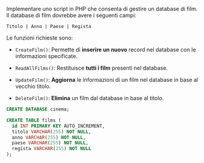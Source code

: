 Implementare uno script in PHP che consenta di gestire un database di film. 
Il database di film dovrebbe avere i seguenti campi:

`Titolo | Anno | Paese | Regista`

Le funzioni richieste sono:

- `CreateFilm()`: Permette di **inserire un nuovo** record nel database con le informazioni specificate.

- `ReadAllFilms()`: Restituisce **tutti i film** presenti nel database.

- `UpdateFilm()`: **Aggiorna** le informazioni di un film nel database in base al vecchio titolo.

- `DeleteFilm()`: **Elimina** un film dal database in base al titolo.

```sql
CREATE DATABASE cinema;
```

```sql
CREATE TABLE films (
  id INT PRIMARY KEY AUTO_INCREMENT,
  titolo VARCHAR(255) NOT NULL,
  anno VARCHAR(255) NOT NULL,
  paese VARCHAR(255) NOT NULL,
  regista VARCHAR(255) NOT NULL
);
```